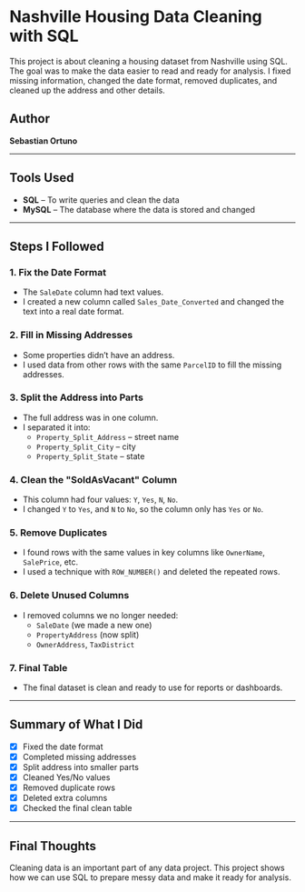 # Nashville Housing Data Cleaning with SQL

This project is about cleaning a housing dataset from Nashville using SQL. The goal was to make the data easier to read and ready for analysis. I fixed missing information, changed the date format, removed duplicates, and cleaned up the address and other details.

##  Author

**Sebastian Ortuno**

---

##  Tools Used

- **SQL** – To write queries and clean the data
- **MySQL** – The database where the data is stored and changed

---

##  Steps I Followed

### 1. Fix the Date Format
- The `SaleDate` column had text values.
- I created a new column called `Sales_Date_Converted` and changed the text into a real date format.

### 2. Fill in Missing Addresses
- Some properties didn’t have an address.
- I used data from other rows with the same `ParcelID` to fill the missing addresses.

### 3. Split the Address into Parts
- The full address was in one column.
- I separated it into:
  - `Property_Split_Address` – street name
  - `Property_Split_City` – city
  - `Property_Split_State` – state

### 4. Clean the "SoldAsVacant" Column
- This column had four values: `Y`, `Yes`, `N`, `No`.
- I changed `Y` to `Yes`, and `N` to `No`, so the column only has `Yes` or `No`.

### 5. Remove Duplicates
- I found rows with the same values in key columns like `OwnerName`, `SalePrice`, etc.
- I used a technique with `ROW_NUMBER()` and deleted the repeated rows.

### 6. Delete Unused Columns
- I removed columns we no longer needed:
  - `SaleDate` (we made a new one)
  - `PropertyAddress` (now split)
  - `OwnerAddress`, `TaxDistrict`

### 7. Final Table
- The final dataset is clean and ready to use for reports or dashboards.

---

##  Summary of What I Did

- [x] Fixed the date format
- [x] Completed missing addresses
- [x] Split address into smaller parts
- [x] Cleaned Yes/No values
- [x] Removed duplicate rows
- [x] Deleted extra columns
- [x] Checked the final clean table

---

## Final Thoughts

Cleaning data is an important part of any data project. This project shows how we can use SQL to prepare messy data and make it ready for analysis.

